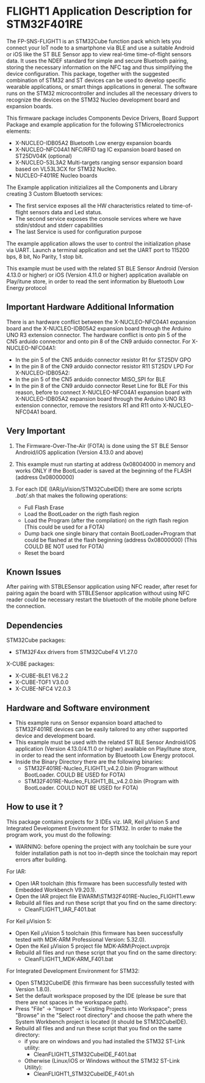 # FLIGHT1 Application Description for STM32F401RE

The FP-SNS-FLIGHT1 is an STM32Cube function pack which lets you connect your IoT node to a smartphone via BLE and use a suitable Android or iOS like the ST BLE Sensor app to view real-time time-of-flight sensors data.
It uses the NDEF standard for simple and secure Bluetooth pairing, storing the necessary information on the NFC tag and thus simplifying the device configuration.
This package, together with the suggested combination of STM32 and ST devices can be used to develop specific wearable applications, or smart things applications in general.
The software runs on the STM32 microcontroller and includes all the necessary drivers to recognize the devices on the STM32 Nucleo development board and expansion boards.


This firmware package includes Components Device Drivers, Board Support Package and example application for the following STMicroelectronics elements:
 - X-NUCLEO-IDB05A2 Bluetooth Low energy expansion boards 
 - X-NUCLEO-NFC04A1 NFC/RFID tag IC expansion board based on ST25DV04K (optional)
 - X-NUCLEO-53L3A2  Multi-targets ranging sensor expansion board based on VL53L3CX for STM32 Nucleo.
 - NUCLEO-F401RE    Nucleo boards

The Example application initizializes all the Components and Library creating 3 Custom Bluetooth services:
 - The first service exposes all the HW characteristics related to time-of-flight sensors data and Led status.
 - The second service exposes the console services where we have stdin/stdout and stderr capabilities
 - The last Service is used for configuration purpose

The example application allows the user to control the initialization phase via UART.
Launch a terminal application and set the UART port to 115200 bps, 8 bit, No Parity, 1 stop bit.
 
This example must be used with the related ST BLE Sensor Android (Version 4.13.0 or higher) or iOS (Version 4.11.0 or higher) application available on Play/itune store,
in order to read the sent information by Bluetooth Low Energy protocol

## Important Hardware Additional Information

There is an hardware conflict between the X-NUCLEO-NFC04A1 expansion board and the X-NUCLEO-IDB05A2 expansion board through the Arduino UNO R3 extension connector.
The hardware conflict is onto pin 5 of the CN5 arduido connector and onto pin 8 of the CN9 arduido connector.
For X-NUCLEO-NFC04A1:
 - In the pin 5 of the CN5 arduido connector resistor R1  for ST25DV GPO
 - In the pin 8 of the CN9 arduido connector resistor R11 ST25DV LPD
For X-NUCLEO-IDB05A2:
 - In the pin 5 of the CN5 arduido connector MISO_SPI for BLE
 - In the pin 8 of the CN9 arduido connector Reset Line for BLE
For this reason, before to connect X-NUCLEO-NFC04A1 expansion board with X-NUCLEO-IDB05A2 expansion board through the Arduino UNO R3 extension connector,
remove the resistors R1 and R11 onto X-NUCLEO-NFC04A1 board.

## Very Important

1) The Firmware-Over-The-Air (FOTA) is done using the ST BLE Sensor Android/iOS application (Version 4.13.0 and above)
 
2) This example must run starting at address 0x08004000 in memory and works ONLY if the BootLoader is saved at the beginning of the FLASH (address 0x08000000)
 
3) For each IDE (IAR/µVision/STM32CubeIDE) there are some scripts *.bat/*.sh that makes the following operations:
    - Full Flash Erase
    - Load the BootLoader on the rigth flash region
    - Load the Program (after the compilation) on the rigth flash region (This could be used for a FOTA)
    - Dump back one single binary that contain BootLoader+Program that could be 
      flashed at the flash beginning (address 0x08000000) (This COULD BE NOT used for FOTA)
    - Reset the board
	
## Known Issues

After pairing with STBLESensor application using NFC reader, after reset for pairing again the board with STBLESensor application without using NFC reader
could be necessary restart the bluetooth of the mobile phone before the connection.

## Dependencies

STM32Cube packages:
  - STM32F4xx drivers from STM32CubeF4 V1.27.0
  
X-CUBE packages:
  - X-CUBE-BLE1 V6.2.2
  - X-CUBE-TOF1 V3.0.0
  - X-CUBE-NFC4 V2.0.3

## Hardware and Software environment

- This example runs on Sensor expansion board attached to STM32F401RE devices can be easily tailored to any other supported device and development board.
- This example must be used with the related ST BLE Sensor Android/iOS application (Version 4.13.0/4.11.0 or higher) available on Play/itune store, in order to read the sent information by Bluetooth Low Energy protocol.
- Inside the Binary Directory there are the following binaries:
  - STM32F401RE-Nucleo_FLIGHT1_v4.2.0.bin    (Program without BootLoader. COULD BE USED     for FOTA)
  - STM32F401RE-Nucleo_FLIGHT1_BL_v4.2.0.bin (Program with BootLoader.    COULD NOT BE USED for FOTA)

## How to use it ?

This package contains projects for 3 IDEs viz. IAR, Keil µVision 5 and Integrated Development Environment for STM32. 
In order to make the  program work, you must do the following:
 - WARNING: before opening the project with any toolchain be sure your folder
   installation path is not too in-depth since the toolchain may report errors
   after building.

For IAR:
 - Open IAR toolchain (this firmware has been successfully tested with Embedded Workbench V9.20.1).
 - Open the IAR project file EWARM\STM32F401RE-Nucleo_FLIGHT1.eww
 - Rebuild all files and run these script that you find on the same directory:
   - CleanFLIGHT1_IAR_F401.bat

For Keil µVision 5:
 - Open Keil µVision 5 toolchain (this firmware has been successfully tested with MDK-ARM Professional Version: 5.32.0).
 - Open the Keil µVision 5 project file MDK-ARM\Project.uvprojx
 - Rebuild all files and run these script that you find on the same directory:
   - CleanFLIGHT1_MDK-ARM_F401.bat
 
For Integrated Development Environment for STM32:
 - Open STM32CubeIDE (this firmware has been successfully tested with Version 1.8.0).
 - Set the default workspace proposed by the IDE (please be sure that there are not spaces in the workspace path).
 - Press "File" -> "Import" -> "Existing Projects into Workspace"; press "Browse" in the "Select root directory" and choose the path where the System
   Workbench project is located (it should be STM32CubeIDE). 
 - Rebuild all files and and run these script that you find on the same directory:
   - if you are on windows and you had installed the STM32 ST-Link utility:
     - CleanFLIGHT1_STM32CubeIDE_F401.bat
   - Otherwise (Linux/iOS or Windows without the STM32 ST-Link Utility):
     - CleanFLIGHT1_STM32CubeIDE_F401.sh

